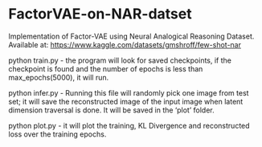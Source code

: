 # FactorVAE-on-NAR-datset

Implementation of Factor-VAE using Neural Analogical Reasoning Dataset. Available at: https://www.kaggle.com/datasets/gmshroff/few-shot-nar


python train.py - the program will look for saved checkpoints, if the checkpoint is found and the number of epochs is less than max_epochs(5000), it will run.

python infer.py - Running this file will randomly pick one image from test set; it will save the reconstructed image of the input image when latent dimension traversal is done. It will be saved in the ‘plot’ folder.  

python plot.py - it will plot the training, KL Divergence and reconstructed loss over the training epochs. 
